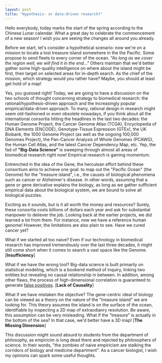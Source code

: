 ```yaml
---
layout: post
title: "Hypothesis- or data-driven research?"
---
```


Hello everybody, today marks the start of the spring according to the Chinese Lunar calendar. What a great day to celebrate the commencement of a new season! I wish you are seeing the changes all around you already.

Before we start, let's consider a hypothetical scenario: now we're on a mission to locate a lost treasure island somewhere in the the Pacific. Some propose to send fleets to every corner of the ocean. *"As long as we cover the region well, we will find it in the end..."* Others maintain that we'd better gather some high-quality intelligence on where about the island might be first, then target on selected areas for in-depth search. As the chief of the mission, which strategy would you rather have? Maybe, you should at least get hold of a map!

Yes, you guessed right! Today, we are going to have a discussion on the two schools of thought concerning strategy to biomedical research: the rational/hypothesis-driven approach and the increasingly popular empirical/data-driven approach. To many, rational design in research might seem old-fashioned or even obsolete nowadays, if you think about all the international consortia hitting the headlines in the last two decades: the Human Genome Project, the Cancer Genome Atlas (TCGA), Encyclopedia of DNA Elements (ENCODE), Genotype-Tissue Expression (GTEx), the UK Biobank, the 1000 Genome Project (as well as the ongoing 100,000 Genomes Project), the Pan-Cancer Analysis of Whole Genomes (PCAWG), the Human Cell Atlas, and the latest Cancer Dependency Map, etc. Yep, the fad of **"Big-Data Science"** is sweeping through almost all areas of biomedical research right now! Empirical research is gaining momentum. 

Entrenched in the idea of the Gene, the herculean effort behind these consortium aims to achieve one goal: to map out the "Pacific Ocean" (the Genome) for the "treasure island", i.e., the causes of biological phenomena such as cancer or Alzheimer's disease. In other words, assuming that a gene or gene derivative explains the biology, as long as we gather sufficient empirical data about the biological system, we are bound to solve all biological puzzles.

Exciting as it sounds, but is it all worth the money and resources? Surely, these consortia costs billions of dollars each year and ask for substantial manpower to deliever the job. Looking back at the earlier projects, we did learned a lot from them. For instance, now we have a reference human genome! However, the limitations are also plain to see. Have we cured cancer yet? 

What if we started all too naive? Even if our technology in biomedical research has improved tremendously over the last three decades, it might still come short when it comes to search a vast space like the Genome. [**Insufficiency**]

What if we have the wrong tool? Big-data science is built primarily on statistical modeling, which is a bookend method of inquiry, linking two entities but revealing no causal relationship in between. In addition, among other flaws, the process of high-dimensional correlation is guaranteed to generate [false positives](http://tylervigen.com/spurious-correlations). [**Lack of Causality**]

What if we have mistaken the objective? The gene-centric ideal of biology can be viewed as a theory on the nature of the "treasure island" we are looking for. This theory assumes the island is on the surface of the ocean, identifiable by inspecting a 2D map of extraodianry resolution. Be aware, this assumption can be very misleading. What if the "treasure" is actually in the bottom of the sea? In that case, we'd better have a 3D map! [**The Missing Dimension**]

This discussion might sound absurd to students from the department of philosophy, as empiricim is long dead there and rejected by philosophers of science. In their words, "the zombies of naive empiricism are stalking the corridors of biology and medicine department". As a cancer biologist, I wish my opinions can spark some useful thoughts. 







